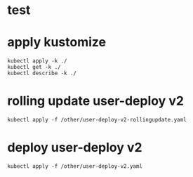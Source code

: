 # test

# apply kustomize
```
kubectl apply -k ./
kubectl get -k ./
kubectl describe -k ./
```

# rolling update user-deploy v2
```
kubectl apply -f /other/user-deploy-v2-rollingupdate.yaml
```

# deploy user-deploy v2
```
kubectl apply -f /other/user-deploy-v2.yaml
```